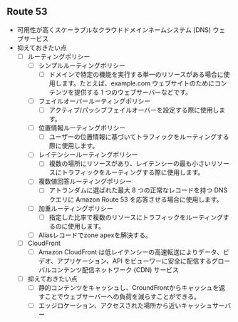 ## Route 53
* 可用性が高くスケーラブルなクラウドドメインネームシステム (DNS) ウェブサービス
* 抑えておきたい点
  - [ ] ルーティングポリシー
    - [ ] シンプルルーティングポリシー 
      - [ ] ドメインで特定の機能を実行する単一のリソースがある場合に使用します。たとえば、example.com ウェブサイトのためにコンテンツを提供する 1 つのウェブサーバーなどです。
    - [ ] フェイルオーバールーティングポリシー
      - [ ] アクティブ/パッシブフェイルオーバーを設定する際に使用します。
    - [ ] 位置情報ルーティングポリシー
      - [ ] ユーザーの位置情報に基づいてトラフィックをルーティングする際に使用します。
    - [ ] レイテンシールーティングポリシー
      - [ ] 複数の場所にリソースがあり、レイテンシーの最も小さいリソースにトラフィックをルーティングする際に使用します。
    - [ ] 複数値回答ルーティングポリシー
      - [ ] アトランダムに選ばれた最大 8 つの正常なレコードを持つ DNS クエリに Amazon Route 53 を応答させる場合に使用します。
    - [ ] 加重ルーティングポリシー
      - [ ] 指定した比率で複数のリソースにトラフィックをルーティングするのに使用します。
    - [ ] Aliasレコードでzone apexを解決する。
  - [ ] CloudFront
    - [ ] Amazon CloudFront は低レイテンシーの高速転送によりデータ、ビデオ、アプリケーション、API をビューワーに安全に配信するグローバルコンテンツ配信ネットワーク (CDN) サービス
  - [ ] 抑えておきたい点
    - [ ] 静的コンテンツをキャッシュし、CroundFrontからキャッシュを返すことでウェブサーバーへの負荷を減らすことができる。
    - [ ] エッジロケーション、アクセスされた場所から近いキャッシュサーバー